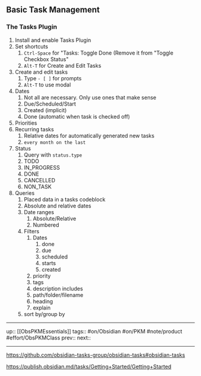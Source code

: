 ## Basic Task Management

### The Tasks Plugin 

1. Install and enable Tasks Plugin
2. Set shortcuts
	1. `Ctrl-Space` for "Tasks: Toggle Done (Remove it from "Toggle Checkbox Status"
	2. `Alt-T`  for Create and Edit Tasks
3. Create and edit tasks
	1. Type `- [ ]` for prompts
	2. `Alt-T` to use modal
4. Dates
	1. Not all are necessary. Only use ones that make sense 
	2. Due/Scheduled/Start
	3. Created (implicit)
	4. Done (automatic when task is checked off)
5. Priorities
6. Recurring tasks 
	1. Relative dates for automatically generated new tasks 
	2. `every month on the last`
8. Status
	1. Query with `status.type`
	2. TODO
	3. IN_PROGRESS
	4. DONE
	5. CANCELLED 
	6. NON_TASK
9. Queries 
	1. Placed data in a tasks codeblock
	2. Absolute and relative dates
	3. Date ranges
		1. Absolute/Relative 
		2. Numbered
	4. Filters
		1. Dates
			1. done
			2. due
			3. scheduled 
			4. starts
			5. created
		2. priority 
		3. tags
		4. description includes
		5. path/folder/filename 
		6. heading 
		7. explain 
	6. sort by/group by

---
up:: [[ObsPKMEssentials]]
tags:: #on/Obsidian #on/PKM  #note/product #effort/ObsPKMClass 
prev:: 
next:: 

---

https://github.com/obsidian-tasks-group/obsidian-tasks#obsidian-tasks

https://publish.obsidian.md/tasks/Getting+Started/Getting+Started
